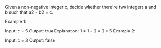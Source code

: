 Given a non-negative integer c, decide whether there're two integers a and b such that a2 + b2 = c.

Example 1:

Input: c = 5
Output: true
Explanation: 1 * 1 + 2 * 2 = 5
Example 2:

Input: c = 3
Output: false